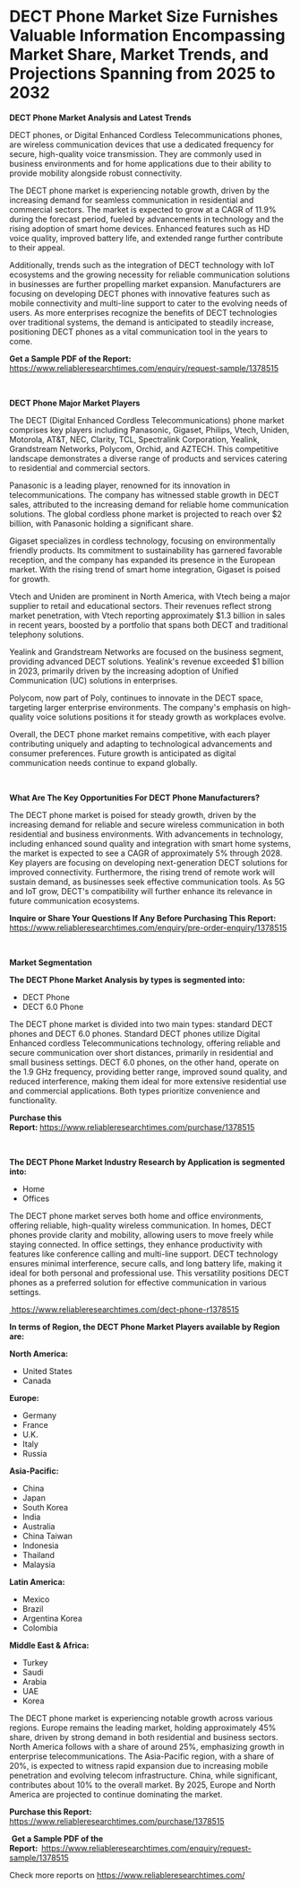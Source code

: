 <p><h1>DECT Phone Market Size Furnishes Valuable Information Encompassing Market Share, Market Trends, and Projections Spanning from 2025 to 2032</h1></p><p><strong>DECT Phone Market Analysis and Latest Trends</strong></p>
<p><p>DECT phones, or Digital Enhanced Cordless Telecommunications phones, are wireless communication devices that use a dedicated frequency for secure, high-quality voice transmission. They are commonly used in business environments and for home applications due to their ability to provide mobility alongside robust connectivity.</p><p>The DECT phone market is experiencing notable growth, driven by the increasing demand for seamless communication in residential and commercial sectors. The market is expected to grow at a CAGR of 11.9% during the forecast period, fueled by advancements in technology and the rising adoption of smart home devices. Enhanced features such as HD voice quality, improved battery life, and extended range further contribute to their appeal.</p><p>Additionally, trends such as the integration of DECT technology with IoT ecosystems and the growing necessity for reliable communication solutions in businesses are further propelling market expansion. Manufacturers are focusing on developing DECT phones with innovative features such as mobile connectivity and multi-line support to cater to the evolving needs of users. As more enterprises recognize the benefits of DECT technologies over traditional systems, the demand is anticipated to steadily increase, positioning DECT phones as a vital communication tool in the years to come.</p></p>
<p><strong>Get a Sample PDF of the Report:&nbsp;</strong> <a href="https://www.reliableresearchtimes.com/enquiry/request-sample/1378515?utm_campaign=2646&utm_medium=2&utm_source=Github&utm_content=ia&utm_term=04042025&utm_id=dect-phone">https://www.reliableresearchtimes.com/enquiry/request-sample/1378515</a></p>
<p>&nbsp;</p>
<p><strong>DECT Phone Major Market Players</strong></p>
<p><p>The DECT (Digital Enhanced Cordless Telecommunications) phone market comprises key players including Panasonic, Gigaset, Philips, Vtech, Uniden, Motorola, AT&T, NEC, Clarity, TCL, Spectralink Corporation, Yealink, Grandstream Networks, Polycom, Orchid, and AZTECH. This competitive landscape demonstrates a diverse range of products and services catering to residential and commercial sectors.</p><p>Panasonic is a leading player, renowned for its innovation in telecommunications. The company has witnessed stable growth in DECT sales, attributed to the increasing demand for reliable home communication solutions. The global cordless phone market is projected to reach over $2 billion, with Panasonic holding a significant share.</p><p>Gigaset specializes in cordless technology, focusing on environmentally friendly products. Its commitment to sustainability has garnered favorable reception, and the company has expanded its presence in the European market. With the rising trend of smart home integration, Gigaset is poised for growth.</p><p>Vtech and Uniden are prominent in North America, with Vtech being a major supplier to retail and educational sectors. Their revenues reflect strong market penetration, with Vtech reporting approximately $1.3 billion in sales in recent years, boosted by a portfolio that spans both DECT and traditional telephony solutions.</p><p>Yealink and Grandstream Networks are focused on the business segment, providing advanced DECT solutions. Yealink's revenue exceeded $1 billion in 2023, primarily driven by the increasing adoption of Unified Communication (UC) solutions in enterprises.</p><p>Polycom, now part of Poly, continues to innovate in the DECT space, targeting larger enterprise environments. The company's emphasis on high-quality voice solutions positions it for steady growth as workplaces evolve.</p><p>Overall, the DECT phone market remains competitive, with each player contributing uniquely and adapting to technological advancements and consumer preferences. Future growth is anticipated as digital communication needs continue to expand globally.</p></p>
<p>&nbsp;</p>
<p><strong>What Are The Key Opportunities For DECT Phone Manufacturers?</strong></p>
<p><p>The DECT phone market is poised for steady growth, driven by the increasing demand for reliable and secure wireless communication in both residential and business environments. With advancements in technology, including enhanced sound quality and integration with smart home systems, the market is expected to see a CAGR of approximately 5% through 2028. Key players are focusing on developing next-generation DECT solutions for improved connectivity. Furthermore, the rising trend of remote work will sustain demand, as businesses seek effective communication tools. As 5G and IoT grow, DECT's compatibility will further enhance its relevance in future communication ecosystems.</p></p>
<p><strong>Inquire or Share Your Questions If Any Before Purchasing This Report:</strong> <a href="https://www.reliableresearchtimes.com/enquiry/pre-order-enquiry/1378515?utm_campaign=2646&utm_medium=2&utm_source=Github&utm_content=ia&utm_term=04042025&utm_id=dect-phone">https://www.reliableresearchtimes.com/enquiry/pre-order-enquiry/1378515</a></p>
<p>&nbsp;</p>
<p><strong>Market Segmentation</strong></p>
<p><strong>The DECT Phone Market Analysis by types is segmented into:</strong></p>
<p><ul><li>DECT Phone</li><li>DECT 6.0 Phone</li></ul></p>
<p><p>The DECT phone market is divided into two main types: standard DECT phones and DECT 6.0 phones. Standard DECT phones utilize Digital Enhanced cordless Telecommunications technology, offering reliable and secure communication over short distances, primarily in residential and small business settings. DECT 6.0 phones, on the other hand, operate on the 1.9 GHz frequency, providing better range, improved sound quality, and reduced interference, making them ideal for more extensive residential use and commercial applications. Both types prioritize convenience and functionality.</p></p>
<p><strong>Purchase this Report:&nbsp;</strong><a href="https://www.reliableresearchtimes.com/purchase/1378515?utm_campaign=2646&utm_medium=2&utm_source=Github&utm_content=ia&utm_term=04042025&utm_id=dect-phone">https://www.reliableresearchtimes.com/purchase/1378515</a></p>
<p>&nbsp;</p>
<p><strong>The DECT Phone Market Industry Research by Application is segmented into:</strong></p>
<p><ul><li>Home</li><li>Offices</li></ul></p>
<p><p>The DECT phone market serves both home and office environments, offering reliable, high-quality wireless communication. In homes, DECT phones provide clarity and mobility, allowing users to move freely while staying connected. In office settings, they enhance productivity with features like conference calling and multi-line support. DECT technology ensures minimal interference, secure calls, and long battery life, making it ideal for both personal and professional use. This versatility positions DECT phones as a preferred solution for effective communication in various settings.</p></p>
<p><a href="https://www.reliableresearchtimes.com/dect-phone-r1378515?utm_campaign=2646&utm_medium=2&utm_source=Github&utm_content=ia&utm_term=04042025&utm_id=dect-phone">&nbsp;https://www.reliableresearchtimes.com/dect-phone-r1378515</a></p>
<p><strong>In terms of Region, the DECT Phone Market Players available by Region are:</strong></p>
<p>
    <p> <strong> North America: </strong>
        <ul>
            <li>United States</li>
            <li>Canada</li>
        </ul>
        </p> 
    <p> <strong> Europe: </strong>
        <ul>
            <li>Germany</li>
            <li>France</li>
            <li>U.K.</li>
            <li>Italy</li>
            <li>Russia</li>
        </ul>
        </p> 
    <p> <strong> Asia-Pacific: </strong>
        <ul>
            <li>China</li>
            <li>Japan</li>
            <li>South Korea</li>
            <li>India</li>
            <li>Australia</li>
            <li>China Taiwan</li>
            <li>Indonesia</li>
            <li>Thailand</li>
            <li>Malaysia</li>
        </ul>
        </p> 
    <p> <strong> Latin America: </strong>
        <ul>
            <li>Mexico</li>
            <li>Brazil</li>
            <li>Argentina Korea</li>
            <li>Colombia</li>
        </ul>
        </p> 
    <p> <strong> Middle East & Africa: </strong>
        <ul>
            <li>Turkey</li>
            <li>Saudi</li>
            <li>Arabia</li>
            <li>UAE</li>
            <li>Korea</li>
        </ul>
    </p>
    </p>
<p><p>The DECT phone market is experiencing notable growth across various regions. Europe remains the leading market, holding approximately 45% share, driven by strong demand in both residential and business sectors. North America follows with a share of around 25%, emphasizing growth in enterprise telecommunications. The Asia-Pacific region, with a share of 20%, is expected to witness rapid expansion due to increasing mobile penetration and evolving telecom infrastructure. China, while significant, contributes about 10% to the overall market. By 2025, Europe and North America are projected to continue dominating the market.</p></p>
<p><strong>Purchase this Report: </strong><a href="https://www.reliableresearchtimes.com/purchase/1378515?utm_campaign=2646&utm_medium=2&utm_source=Github&utm_content=ia&utm_term=04042025&utm_id=dect-phone">https://www.reliableresearchtimes.com/purchase/1378515</a></p>
<p>&nbsp;<strong>Get a Sample PDF of the Report:&nbsp;&nbsp;</strong><a href="https://www.reliableresearchtimes.com/enquiry/request-sample/1378515?utm_campaign=2646&utm_medium=2&utm_source=Github&utm_content=ia&utm_term=04042025&utm_id=dect-phone">https://www.reliableresearchtimes.com/enquiry/request-sample/1378515</a></p>
<p><strong></strong></p>
<p>Check more reports on <a href="https://www.reliableresearchtimes.com/?utm_campaign=2646&utm_medium=2&utm_source=Github&utm_content=ia&utm_term=04042025&utm_id=dect-phone">https://www.reliableresearchtimes.com/</a></p>